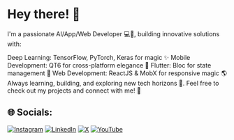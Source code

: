 # Hey there! 👋 <br>

I'm a passionate AI/App/Web Developer 💻🧠, building innovative solutions with:

Deep Learning: TensorFlow, PyTorch, Keras for magic ✨
Mobile Development: QT6 for cross-platform elegance 📱
Flutter: Bloc for state management 🎨
Web Development: ReactJS & MobX for responsive magic 🌎
Always learning, building, and exploring new tech horizons 🌌. Feel free to check out my projects and connect with me! 🤝



## 🌐 Socials:
[![Instagram](https://img.shields.io/badge/Instagram-%23E4405F.svg?style=for-the-badge&logo=Instagram&logoColor=white)](https://instagram.com/iamhemantindia) [![LinkedIn](https://img.shields.io/badge/linkedin-%230077B5.svg?style=for-the-badge&logo=linkedin&logoColor=white)](https://linkedin.com/in/iamhemantin) [![X](https://img.shields.io/badge/X-%23000000.svg?style=for-the-badge&logo=X&logoColor=white)](https://x.com/iamhemantindia) [![YouTube](https://img.shields.io/badge/YouTube-%23FF0000.svg?style=for-the-badge&logo=YouTube&logoColor=white)](https://youtube.com/@LogicalSpot) 
